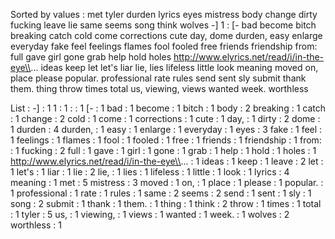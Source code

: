 Sorted by values :
met tyler durden lyrics eyes mistress body change dirty fucking leave lie same seems song think wolves -] 1 : [- bad become bitch breaking catch cold come corrections cute day, dome durden, easy enlarge everyday fake feel feelings flames fool fooled free friends friendship from: full gave girl gone grab help hold holes http://www.elyrics.net/read/i/in-the-eye\\... ideas keep let let's liar lie, lies lifeless little look meaning moved on, place please popular. professional rate rules send sent sly submit thank them. thing throw times total us, viewing, views wanted week. worthless 

List :
-] : 1
1 : 1
: : 1
[- : 1
bad : 1
become : 1
bitch : 1
body : 2
breaking : 1
catch : 1
change : 2
cold : 1
come : 1
corrections : 1
cute : 1
day, : 1
dirty : 2
dome : 1
durden : 4
durden, : 1
easy : 1
enlarge : 1
everyday : 1
eyes : 3
fake : 1
feel : 1
feelings : 1
flames : 1
fool : 1
fooled : 1
free : 1
friends : 1
friendship : 1
from: : 1
fucking : 2
full : 1
gave : 1
girl : 1
gone : 1
grab : 1
help : 1
hold : 1
holes : 1
http://www.elyrics.net/read/i/in-the-eye\\... : 1
ideas : 1
keep : 1
leave : 2
let : 1
let's : 1
liar : 1
lie : 2
lie, : 1
lies : 1
lifeless : 1
little : 1
look : 1
lyrics : 4
meaning : 1
met : 5
mistress : 3
moved : 1
on, : 1
place : 1
please : 1
popular. : 1
professional : 1
rate : 1
rules : 1
same : 2
seems : 2
send : 1
sent : 1
sly : 1
song : 2
submit : 1
thank : 1
them. : 1
thing : 1
think : 2
throw : 1
times : 1
total : 1
tyler : 5
us, : 1
viewing, : 1
views : 1
wanted : 1
week. : 1
wolves : 2
worthless : 1
